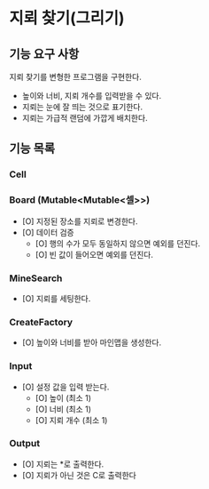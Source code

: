 # 지뢰 찾기(그리기)

## 기능 요구 사항

지뢰 찾기를 변형한 프로그램을 구현한다.

- 높이와 너비, 지뢰 개수를 입력받을 수 있다.
- 지뢰는 눈에 잘 띄는 것으로 표기한다.
- 지뢰는 가급적 랜덤에 가깝게 배치한다.

## 기능 목록

### Cell

### Board (Mutable<Mutable<셀>>)

- [O] 지정된 장소를 지뢰로 변경한다.
- [O] 데이터 검증
    - [O] 행의 수가 모두 동일하지 않으면 예외를 던진다.
    - [O] 빈 값이 들어오면 예외를 던진다.

### MineSearch
- [O] 지뢰를 세팅한다.

### CreateFactory
- [O] 높이와 너비를 받아 마인맵을 생성한다.

### Input

- [O] 설정 값을 입력 받는다.
    - [O] 높이 (최소 1)
    - [O] 너비 (최소 1)
    - [O] 지뢰 개수 (최소 1)

### Output

- [O] 지뢰는 *로 출력한다.
- [O] 지뢰가 아닌 것은 C로 출력한다
